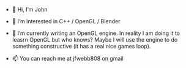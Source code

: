 - 👋 Hi, I’m John
- 👀 I’m interested in C++ / OpenGL / Blender
- 🌱 I’m currently writing an OpenGL engine. In reality I am doing it to leasrn OpenGL but who knows? Maybe I will use the engine to do something constructive (it has a real nice games loop).

- 📫 You can reach me at jfwebb808 on gmail

<!---
Cornflakes-code/Cornflakes-code is a ✨ special ✨ repository because its `README.md` (this file) appears on your GitHub profile.
You can click the Preview link to take a look at your changes.
--->
